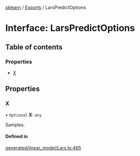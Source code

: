 [sklearn](../readme.md) / [Exports](../modules.md) / LarsPredictOptions

# Interface: LarsPredictOptions

## Table of contents

### Properties

- [X](LarsPredictOptions.md#x)

## Properties

### X

• `Optional` **X**: `any`

Samples.

#### Defined in

[generated/linear_model/Lars.ts:465](https://github.com/transitive-bullshit/scikit-learn-ts/blob/367336a/packages/sklearn/src/generated/linear_model/Lars.ts#L465)
